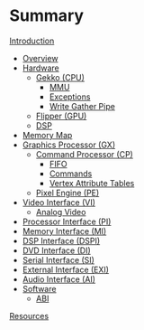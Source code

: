# Summary

[Introduction](introduction.md)

- [Overview](overview.md)
- [Hardware](hardware.md)
  - [Gekko (CPU)](hw/gekko.md)
    - [MMU](hw/cpu/mmu.md)
    - [Exceptions](hw/cpu/exceptions.md)
    - [Write Gather Pipe](hw/cpu/wpar.md)
  - [Flipper (GPU)](hw/flipper.md)
  - [DSP](hw/dsp.md)
- [Memory Map](memory-map.md)
- [Graphics Processor (GX)](graphics-processor.md)
  - [Command Processor (CP)](gx/command-processor.md)
    - [FIFO](gx/cp/fifo.md)
    - [Commands](gx/cp/commands.md)
    - [Vertex Attribute Tables](gx/vat.md)
  - [Pixel Engine (PE)](gx/pixel-engine.md)
- [Video Interface (VI)](video-interface.md)
  - [Analog Video](vi/analog-video.md)
- [Processor Interface (PI)](processor-interface.md)
- [Memory Interface (MI)]()
- [DSP Interface (DSPI)](dsp-interface.md)
- [DVD Interface (DI)]()
- [Serial Interface (SI)]()
- [External Interface (EXI)]()
- [Audio Interface (AI)]()
- [Software]()
  - [ABI](software/abi.md)

[Resources](resources.md)
